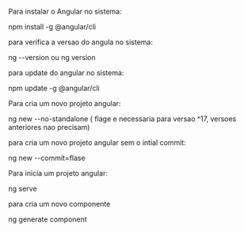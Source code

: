 Para instalar o Angular no sistema:

npm install -g @angular/cli

para verifica a versao do angula no sistema:

ng --version ou ng version

para update do angular no sistema:

npm update -g @angular/cli

Para cria um novo projeto angular:

ng new <nome-do-projeto> --no-standalone ( flage e necessaria para versao ^17, versoes anteriores nao precisam)

para cria um novo projeto angular sem o intial commit:

ng new <nome-do-projeto> --commit=flase

Para inicia um projeto angular:

ng serve

para cria um novo componente

ng generate component <nome-do-componente>